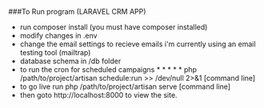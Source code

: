 ###To Run program (LARAVEL CRM APP)
* run composer install (you must have composer installed)
* modify changes in .env
* change the email settings to recieve emails i'm currently using an email testing tool (mailtrap)
* database schema in /db folder
* to run the cron for scheduled campaigns * * * * * php /path/to/project/artisan schedule:run >> /dev/null 2>&1 [command line]
*  to go live run php /path/to/project/artisan serve [command line]
* then goto http://localhost:8000 to view the site.